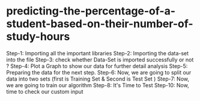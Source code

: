 # predicting-the-percentage-of-a-student-based-on-their-number-of-study-hours
Step-1: Importing all the important libraries
Step-2: Importing the data-set into the file
Step-3: check whether Data-Set is imported successfully or not ?
Step-4: Plot a Graph to show our data for further detail analysis
Step-5: Preparing the data for the next step.
Step-6: Now, we are going to split our data into two sets (first is Training Set & Second is Test Set )
Step-7: Now, we are going to train our algorithm
Step-8: It's Time to Test
Step-10: Now, time to check our custom input
